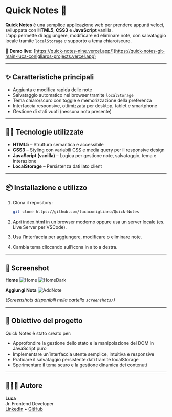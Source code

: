 # Quick Notes 📝

**Quick Notes** è una semplice applicazione web per prendere appunti veloci, sviluppata con **HTML5**, **CSS3** e **JavaScript** vanilla.  
L’app permette di aggiungere, modificare ed eliminare note, con salvataggio locale tramite `localStorage` e supporto a tema chiaro/scuro.

🔗 **Demo live:** [https://quick-notes-nine.vercel.app/](https://quick-notes-git-main-luca-conigliaros-projects.vercel.app)

---

## ✨ Caratteristiche principali

- Aggiunta e modifica rapida delle note
- Salvataggio automatico nel browser tramite `localStorage`
- Tema chiaro/scuro con toggle e memorizzazione della preferenza
- Interfaccia responsive, ottimizzata per desktop, tablet e smartphone
- Gestione di stati vuoti (nessuna nota presente)

---

## 🧑‍💻 Tecnologie utilizzate

- **HTML5** – Struttura semantica e accessibile
- **CSS3** – Styling con variabili CSS e media query per il responsive design
- **JavaScript (vanilla)** – Logica per gestione note, salvataggio, tema e interazione
- **LocalStorage** – Persistenza dati lato client

---

## 📦 Installazione e utilizzo

1. Clona il repository:

   ```bash
   git clone https://github.com/lucaconigliaro/Quick-Notes

2.	Apri index.html in un browser moderno oppure usa un server locale (es. Live Server per VSCode).
3.	Usa l’interfaccia per aggiungere, modificare o eliminare note.
4.	Cambia tema cliccando sull’icona in alto a destra.

---

## 📸 Screenshot
**Home** 
![Home](screenshots/HomePageWhite.png)
![HomeDark](screenshots/HomePageDark.png)

**Aggiungi Nota**
![AddNote](screenshots/AddNote.png)   

*(Screenshots disponibili nella cartella `screenshots/`)*

---

## 📍 Obiettivo del progetto

Quick Notes è stato creato per:
  - Approfondire la gestione dello stato e la manipolazione del DOM in JavaScript puro
  -	Implementare un’interfaccia utente semplice, intuitiva e responsive
  -	Praticare il salvataggio persistente dati tramite localStorage
  -	Sperimentare il tema scuro e la gestione dinamica dei contenuti

---

## 👨🏻‍💻 Autore

**Luca**  
Jr. Frontend Developer  
[LinkedIn](https://www.linkedin.com/in/luca-conigliaro-5636b1352/) • [GitHub](https://github.com/lucaconigliaro)  

